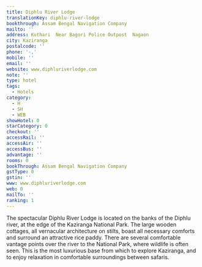```yaml
---
title: Diphlu River Lodge
translationKey: diphlu-river-lodge
bookthrough: Assam Bengal Navigation Company
mailto: ''
address: Kuthari  Near Bagori Police Outpost  Nagaon
city: Kaziranga
postalcode: ''
phone: '-,'
mobile: ''
email: ''
website: www.diphluriverlodge.com
note: ''
type: hotel
tags:
  - Hotels
category:
  - H
  - SH
  - WEB
showHotel: 0
starCategory: 0
checkout: ''
accessRail: ''
accessAir: ''
accessBus: ''
advantage: ''
rooms: 0
bookThrough: Assam Bengal Navigation Company
gstType: 0
gstin: ''
www: www.diphluriverlodge.com
web: 0
mailTo: ''
ranking: 1
---
```



















The spectacular Diphlu River Lodge is located on the banks of the Diphlu river, at the edge of the Kaziranga National Park. The large wooden cottages, all vernacular architecture on stilts, boast all necessary comforts and surround an attractive rice paddy.  There are several comfortable vantage points over the river to the National Park, where wildlife is often seen. This is the most luxurious base from which to explore Kaziranga, and to enjoy relaxation in comfortable surroundings between safaris.